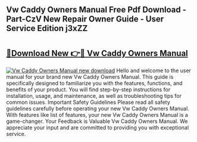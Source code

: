 ## Vw Caddy Owners Manual Free Pdf Download - Part-CzV New Repair Owner Guide - User Service Edition j3xZZ

# <h2><a href="http://cf25347.oget.top/?id=Vw+Caddy+Owners+Manual">🔗Download New 👉🔴 Vw Caddy Owners Manual</a></h2>

[![Vw Caddy Owners Manual new download](https://i.imgur.com/5g1atiW.png)](http://cf25347.oget.top/?id=Vw+Caddy+Owners+Manual)
Hello and welcome to the user manual for your brand new Vw Caddy Owners Manual. This guide is specifically designed to familiarize you with the features, functions, and benefits of your product. You will find step-by-step instructions for installation, usage, and maintenance, as well as troubleshooting tips for common issues. Important Safety Guidelines Please read all safety guidelines carefully before operating your new Vw Caddy Owners Manual. With features like list of features, your new Vw Caddy Owners Manual is a game-changer. Your Feedback is Valuable Vw Caddy Owners Manual. We appreciate your input and are committed to providing you with exceptional service.
